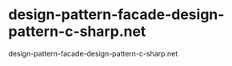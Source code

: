 # design-pattern-facade-design-pattern-c-sharp.net
design-pattern-facade-design-pattern-c-sharp.net
